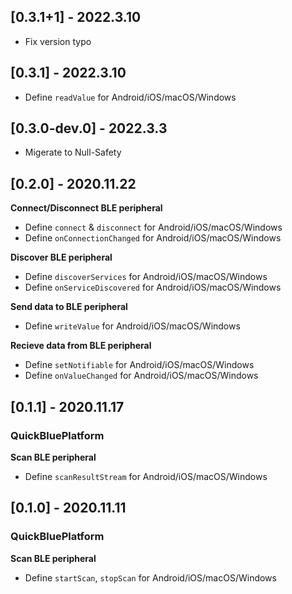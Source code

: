 ## [0.3.1+1] - 2022.3.10

- Fix version typo

## [0.3.1] - 2022.3.10

- Define `readValue` for Android/iOS/macOS/Windows

## [0.3.0-dev.0] - 2022.3.3

- Migerate to Null-Safety

## [0.2.0] - 2020.11.22

**Connect/Disconnect BLE peripheral**
- Define `connect` & `disconnect` for Android/iOS/macOS/Windows
- Define `onConnectionChanged` for Android/iOS/macOS/Windows

**Discover BLE peripheral**
- Define `discoverServices` for Android/iOS/macOS/Windows
- Define `onServiceDiscovered` for Android/iOS/macOS/Windows

**Send data to BLE peripheral**
- Define `writeValue` for Android/iOS/macOS/Windows

**Recieve data from BLE peripheral**
- Define `setNotifiable` for Android/iOS/macOS/Windows
- Define `onValueChanged` for Android/iOS/macOS/Windows

## [0.1.1] - 2020.11.17

### QuickBluePlatform

**Scan BLE peripheral**
- Define `scanResultStream` for Android/iOS/macOS/Windows

## [0.1.0] - 2020.11.11

### QuickBluePlatform

**Scan BLE peripheral**
- Define `startScan`, `stopScan` for Android/iOS/macOS/Windows
